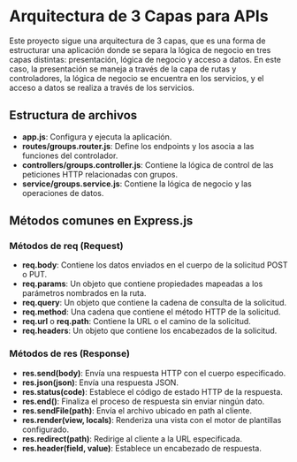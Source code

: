 # Arquitectura de 3 Capas para APIs

Este proyecto sigue una arquitectura de 3 capas, que es una forma de estructurar una aplicación donde se separa la lógica de negocio en tres capas distintas: presentación, lógica de negocio y acceso a datos. En este caso, la presentación se maneja a través de la capa de rutas y controladores, la lógica de negocio se encuentra en los servicios, y el acceso a datos se realiza a través de los servicios.

## Estructura de archivos

- **app.js**: Configura y ejecuta la aplicación.
- **routes/groups.router.js**: Define los endpoints y los asocia a las funciones del controlador.
- **controllers/groups.controller.js**: Contiene la lógica de control de las peticiones HTTP relacionadas con grupos.
- **service/groups.service.js**: Contiene la lógica de negocio y las operaciones de datos.

## Métodos comunes en Express.js

### Métodos de req (Request)

- **req.body**: Contiene los datos enviados en el cuerpo de la solicitud POST o PUT.
- **req.params**: Un objeto que contiene propiedades mapeadas a los parámetros nombrados en la ruta.
- **req.query**: Un objeto que contiene la cadena de consulta de la solicitud.
- **req.method**: Una cadena que contiene el método HTTP de la solicitud.
- **req.url** o **req.path**: Contiene la URL o el camino de la solicitud.
- **req.headers**: Un objeto que contiene los encabezados de la solicitud.

### Métodos de res (Response)

- **res.send(body)**: Envía una respuesta HTTP con el cuerpo especificado.
- **res.json(json)**: Envía una respuesta JSON.
- **res.status(code)**: Establece el código de estado HTTP de la respuesta.
- **res.end()**: Finaliza el proceso de respuesta sin enviar ningún dato.
- **res.sendFile(path)**: Envía el archivo ubicado en path al cliente.
- **res.render(view, locals)**: Renderiza una vista con el motor de plantillas configurado.
- **res.redirect(path)**: Redirige al cliente a la URL especificada.
- **res.header(field, value)**: Establece un encabezado de respuesta.
